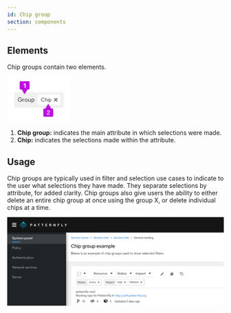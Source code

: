 ```yaml
---
id: Chip group
section: components
---
```


## Elements

Chip groups contain two elements.

<img src="./img/chip-group-elements.png" alt="Chip group elements" width="148" />

1. **Chip group:** indicates the main attribute in which selections were made.
2. **Chip:** indicates the selections made within the attribute.

## Usage

Chip groups are typically used in filter and selection use cases to indicate to the user what selections they have made. They separate selections by attribute, for added clarity. Chip groups also give users the ability to either delete an entire chip group at once using the group X, or delete individual chips at a time. 

<img src="./img/chip-group.png" alt="Example of chipgroups from filtering" width="990"/>
